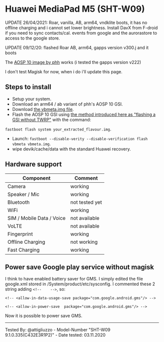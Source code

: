# Huawei MediaPad M5  (SHT-W09)

UPDATE 26/04/2021: Roar, vanilla, AB, arm64, vndklite boots, it has no offline charging and i cannot set lower brightness. Install DavX from F-droid if you need to sync contacts/cal. events from google and the aurorastore to access to the google store.

UPDATE 09/12/20: flashed Roar AB, arm64, gapps version v300.j and it boots

The [AOSP 10 image by phh](https://github.com/phhusson/treble_experimentations/releases/tag/v222) works (i tested the gapps version v222)

I don't test Magisk for now, when i do i'll update this page.

## Steps to install

* Setup your system.
* Download an arm64 / ab variant of phh's AOSP 10 GSI.
* Download [the vbmeta.img file](https://dl.google.com/developers/android/qt/images/gsi/vbmeta.img).
* Flash the AOSP 10 GSI using [the method introduced here as "flashing a GSI without TWRP"](https://www.xda-developers.com/flash-generic-system-image-project-treble-device/) with the command: 

`fastboot flash system your_extracted_flavour.img`.

* Launch: `fastboot --disable-verity --disable-verification flash vbmeta vbmeta.img`.
* wipe devik/cache/data with the standard Huawei recovery.



## Hardware support

| Component                 |      Comment                                              |
|---------------------------|-----------------------------------------------------------|
| Camera                    | working                                                   |
| Speaker / Mic             | working                                                   |
| Bluetooth                 | not tested yet                                            |
| WiFi                      | working                                                   |
| SIM / Mobile Data / Voice | not available                                             |
| VoLTE                     | not available                                             |
| Fingerprint               | working                                                   |
| Offline Charging          | not working                                               |
| Fast Charging             | working                                                   |

## Power save Google play service without magisk
I think to have enabled battery saver for GMS. I simply edited the file google.xml stored in /System/product/etc/sysconfig. I commented these 2 string adding `<!--    -->`, so:

`<!-- <allow-in-data-usage-save package="com.google.android.gms"/> -->`

`<!-- <allow-in-power-save  package="com.google.android.gms"/> -->`

Now it is possible to power save GMS.

---
Tested By: @attigliuzzo - Model-Number "SHT-W09 9.1.0.335(C432E3R1P2)" - Date tested: 03.11.2020
